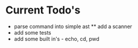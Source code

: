 # Current Todo's
* parse command into simple ast
** add a scanner
* add some tests
* add some built in's - echo, cd, pwd

